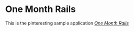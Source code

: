 # One Month Rails

This is the pinteresting sample application
[*One Month Rails*](http://onemonthrails.com)